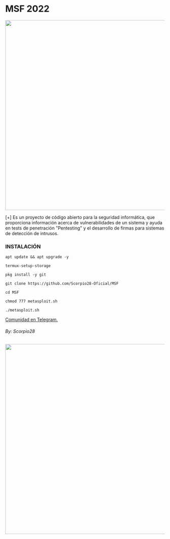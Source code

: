 # MSF 2022
<p align="center">
	<img src="https://i.imgur.com/AjYrodX.jpeg" width="600px" hight="100px">
</p>
[+] Es un proyecto de código abierto para la seguridad informática, que proporciona información acerca de vulnerabilidades de un sistema y ayuda en tests de penetración "Pentesting" y el desarrollo de firmas para sistemas de detección de intrusos.

### INSTALACIÓN

```
apt update && apt upgrade -y

termux-setup-storage

pkg install -y git

git clone https://github.com/Scorpio28-Oficial/MSF

cd MSF

chmod 777 metasploit.sh

./metasploit.sh
```



<a href="https://t.me/Informatic_in_Termux">Comunidad en Telegram.</a>


###### By: Scorpio28

<p align="center">
	<img src="https://i.imgur.com/R27srL5.jpeg" width="600px" hight="100px">
</p>
